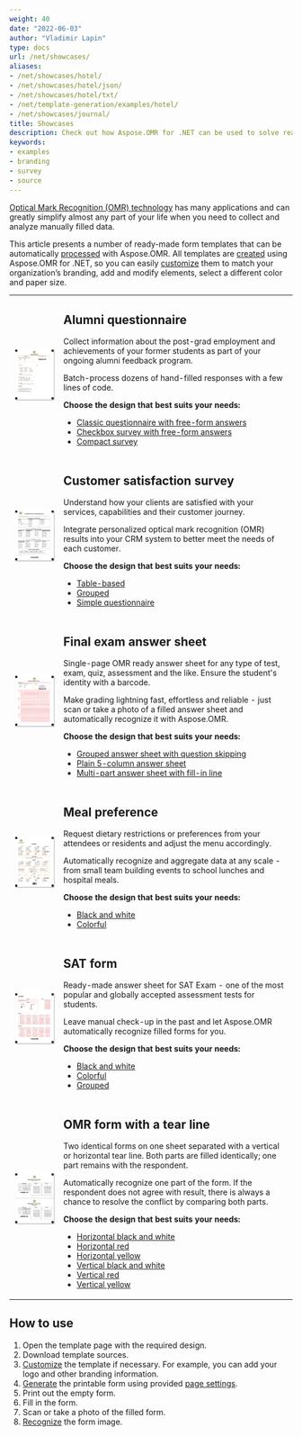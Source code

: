 ```yaml
---
weight: 40
date: "2022-06-03"
author: "Vladimir Lapin"
type: docs
url: /net/showcases/
aliases:
- /net/showcases/hotel/
- /net/showcases/hotel/json/
- /net/showcases/hotel/txt/
- /net/template-generation/examples/hotel/
- /net/showcases/journal/
title: Showcases
description: Check out how Aspose.OMR for .NET can be used to solve real-world problems.
keywords:
- examples
- branding
- survey
- source
---
```


[Optical Mark Recognition (OMR) technology](/omr/net/omr-technology/) has many applications and can greatly simplify almost any part of your life when you need to collect and analyze manually filled data.

This article presents a number of ready-made form templates that can be automatically [processed](/omr/net/omr-stages/) with Aspose.OMR. All templates are [created](/omr/net/generate-template/) using Aspose.OMR for .NET, so you can easily [customize](/omr/net/design-form/) them to match your organization’s branding, add and modify elements, select a different color and paper size.

<table>
	<tr>
		<td><img alt="Alumni questionnaire preview" src="alumni.png"></td>
		<td>
			<h2>Alumni questionnaire</h2>
			<p>Collect information about the post-grad employment and achievements of your former students as part of your ongoing alumni feedback program.</p>
			<p>Batch-process dozens of hand-filled responses with a few lines of code.</p>
			<p><b>Choose the design that best suits your needs:</b></p>
			<ul>
				<li><a href="alumni/classic">Classic questionnaire with free-form answers</a></li>
				<li><a href="alumni/checkbox">Checkbox survey with free-form answers</a></li>
				<li><a href="alumni/compact">Compact survey</a></li>
			</ul>
		</td>
	</tr>
	<tr>
		<td><img alt="Customer satisfaction survey preview" src="car-dealership.png"></td>
		<td>
			<h2>Customer satisfaction survey</h2>
			<p>Understand how your clients are satisfied with your services, capabilities and their customer journey.</p>
			<p>Integrate personalized optical mark recognition (OMR) results into your CRM system to better meet the needs of each customer.</p>
			<p><b>Choose the design that best suits your needs:</b></p>
			<ul>
				<li><a href="satisfaction/table">Table-based</a></li>
				<li><a href="satisfaction/grouped">Grouped</a></li>
				<li><a href="satisfaction/simple">Simple questionnaire</a></li>
			</ul>
		</td>
	</tr>
	<tr>
		<td><img alt="Final exam preview" src="final-exam.png"></td>
		<td>
			<h2>Final exam answer sheet</h2>
			<p>Single-page OMR ready answer sheet for any type of test, exam, quiz, assessment and the like. Ensure the student's identity with a barcode.</p>
			<p>Make grading lightning fast, effortless and reliable - just scan or take a photo of a filled answer sheet and automatically recognize it with Aspose.OMR.</p>
			<p><b>Choose the design that best suits your needs:</b></p>
			<ul>
				<li><a href="exam/grouped">Grouped answer sheet with question skipping</a></li>
				<li><a href="exam/plain">Plain 5-column answer sheet</a></li>
				<li><a href="exam/multipart">Multi-part answer sheet with fill-in line</a></li>
			</ul>
		</td>
	</tr>
	<tr>
		<td><img alt="Meal preference preview" src="hospital-breakfast.png"></td>
		<td>
			<h2>Meal preference</h2>
			<p>Request dietary restrictions or preferences from your attendees or residents and adjust the menu accordingly.</p>
			<p>Automatically recognize and aggregate data at any scale - from small team building events to school lunches and hospital meals.</p>
			<p><b>Choose the design that best suits your needs:</b></p>
			<ul>
				<li><a href="meal/bw">Black and white</a></li>
				<li><a href="meal/color">Colorful</a></li>
			</ul>
		</td>
	</tr>
	<tr>
		<td><img alt="SAT form preview" src="sat.png"></td>
		<td>
			<h2>SAT form</h2>
			<p>Ready-made answer sheet for SAT Exam - one of the most popular and globally accepted assessment tests for students.</p>
			<p>Leave manual check-up in the past and let Aspose.OMR automatically recognize filled forms for you.</p>
			<p><b>Choose the design that best suits your needs:</b></p>
			<ul>
				<li><a href="sat/bw">Black and white</a></li>
				<li><a href="sat/color">Colorful</a></li>
				<li><a href="sat/grouped">Grouped</a></li>
			</ul>
		</td>
	</tr>
	<tr>
		<td><img alt="OMR form with horizontal tear line preview" src="tearline.png"></td>
		<td>
			<h2>OMR form with a tear line</h2>
			<p>Two identical forms on one sheet separated with a vertical or horizontal tear line. Both parts are filled identically; one part remains with the respondent.</p>
			<p>Automatically recognize one part of the form. If the respondent does not agree with result, there is always a chance to resolve the conflict by comparing both parts.</p>
			<p><b>Choose the design that best suits your needs:</b></p>
			<ul>
				<li><a href="tear/horizontal-bw">Horizontal black and white</a></li>
				<li><a href="tear/horizontal-red">Horizontal red</a></li>
				<li><a href="tear/horizontal-yellow">Horizontal yellow</a></li>
				<li><a href="tear/vertical-bw">Vertical black and white</a></li>
				<li><a href="tear/vertical-red">Vertical red</a></li>
				<li><a href="tear/vertical-yellow">Vertical yellow</a></li>
			</ul>
		</td>
	</tr>
</table>

## How to use

1. Open the template page with the required design.
2. Download template sources.
3. [Customize](/omr/net/design-form/) the template if necessary. For example, you can add your logo and other branding information.
4. [Generate](/omr/net/generate-template/) the printable form using provided [page settings](/omr/net/generate-template/page-setup/).
5. Print out the empty form.
6. Fill in the form.
7. Scan or take a photo of the filled form.
8. [Recognize](/omr/net/recognition/) the form image.
